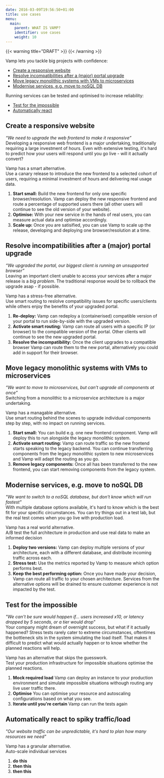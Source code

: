 ```yaml
---
date: 2016-03-09T19:56:50+01:00
title: use cases
menu:
  main:
    parent: WHAT IS VAMP?
    identifier: use cases
    weight: 10
---
```

{{< warning title="DRAFT" >}}
{{< /warning >}}

Vamp lets you tackle big projects with confidence:

* [Create a responsive website](#create-a-responsive-website)
* [Resolve incompatibilities after a (major) portal upgrade](#resolve-incompatibilities-after-a-major-portal-upgrade) 
* [Move legacy monolithic systems with VMs to microservices](#move-legacy-monolithic-systems-with-vms-to-microservices)
* [Modernise services, e.g. move to noSQL DB](#modernise-services-e-g-move-to-nosql-db) 

Running services can be tested and optimised to increase reliability:

* [Test for the impossible](#test-for-the-impossible)
* [Automatically react](#automatically-react-to-spiky-traffic-load)


## Create a responsive website
_“We need to upgrade the web frontend to make it responsive”_  
Developing a responsive web frontend is a major undertaking, traditionally requiring a large investment of hours. Even with extensive testing, it's hard to predict how your users will respond until you go live - will it actually convert?   

Vamp has a smart alternative.   
Use a canary release to introduce the new frontend to a selected cohort of users, requiring a minimal investment of hours and delivering real usage data.

1. __Start small:__ Build the new frontend for only one specific browser/resolution. Vamp can deploy the new responsive frontend and route a percentage of supported users there (all other users will continue to see the old version of your website).
2. __Optimise:__ With your new service in the hands of real users, you can measure actual data and optimise accordingly.
3. __Scale up:__ Once you are satisified, you can use Vamp to scale up the release, developing and deploying one browser/resolution at a time. 


## Resolve incompatibilities after a (major) portal upgrade
_“We upgraded the portal, our biggest client is running an unsupported browser”_  
Leaving an important client unable to access your services after a major release is a _big problem_. The traditional response would be to rollback the upgrade asap - if possible.  

Vamp has a stress-free alternative.   
Use smart routing to reslolve compatibility issues for specific users/clients while others enjoy the benefits of your upgraded portal.

1. __Re-deploy:__ Vamp can redeploy a (containerised) compatible version of your portal to run side-by-side with the upgraded version.
2. __Activate smart routing:__ Vamp can route all users with a specific IP (or browser) to the compatible version of the portal. Other clients will continue to see the new upgraded portal.
3. __Resolve the incompatibility:__ Once the client upgrades to a compatible browser Vamp can route them to the new portal, alternatively you could add in support for their browser.


## Move legacy monolithic systems with VMs to microservices
_“We want to move to microservices, but can’t upgrade all components at once”_  
Switching from a monolithic to a microservice architecture is a major undertaking.

Vamp has a managable alternative.  
Use smart routing behind the scenes to upgrade individual components step by step, with no impact on running services.

1. __Start small:__ You can build e.g. one new frontend component. Vamp will deploy this to run alongside the legacy monolithic system.
2. __Activate smart routing:__ Vamp can route traffic so the new frontend starts speaking to the legacy backend. You can continue transferring components from the legacy monolithic system to new microservices and Vamp will adapt the routing as you go.
3. __Remove legacy components:__ Once all has been transferred to the new frontend, you can start removing components from the legacy system.

## Modernise services, e.g. move to noSQL DB  
_"We want to switch to a noSQL database, but don't know which will run fastest"_  
With multiple database options available, it's hard to know which is the best fit for your specific circumstances. You can try things out in a test lab, but the real test comes when you go live with production load.

Vamp has a real world alternative.  
A/B test the full architecture in production and use real data to make an informed decision    

1. __Deploy two versions:__ Vamp can deploy multiple versions of your architecture, each with a different database, and distribute incoming traffic across each.
2. __Stress test:__ Use the metrics reported by Vamp to measure which option performs best.
3. __Keep the best performing option:__ Once you have made your decision, Vamp can route all traffic to your chosen architecture. Services from the alternative options will be drained to ensure customer experience is not impacted by the test.


## Test for the impossible
_"We can't be sure would happen if... users increased x10, or latency dropped by 5 seconds, or a tier would drop"_  
Your company might dream of overnight success, but what if it actually happened? Stress tests rarely cater to extreme circumstances, oftentimes the bottleneck sits in the system simulating the load itself. That makes it difficult to predict what would actually happen or to know whether the planned reactions will help.

Vamp has an alternative that skips the guesswork.  
Test your production infrastructure for impossible situations optimise the planned reactions.

1. __Mock required load__ Vamp can deploy an instance to your production environment and simulate impossible situations withough routing any live user traffic there. 
2. __Optimise__ You can optimise your resource and autoscaling configurations based on what you see.
3. __Iterate until you're certain__ Vamp can run the tests again 

## Automatically react to spiky traffic/load 

_"Our website traffic can be unpredictable, it's hard to plan how many resources we need"_
  
  
Vamp has a granular alternative.  
Auto-scale individual services 

1. __do this__
2. __then this__
3. __then this__